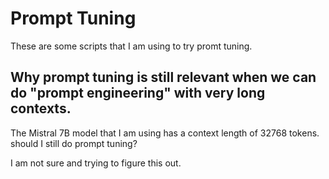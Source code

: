 # Prompt Tuning
These are some scripts that I am using to try promt tuning.


## Why prompt tuning is still relevant when we can do "prompt engineering" with very long contexts. 

The Mistral 7B model that I am using has a context length of 32768 tokens. should I still do prompt tuning?

I am not sure and trying to figure this out.

